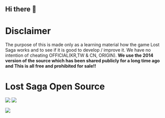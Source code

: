 ## Hi there 👋

# Disclaimer
<p>The purpose of this is made only as a learning material how the game Lost Saga works and to see if it is good to develop / improve it. We have no intention of cheating OFFICIAL(KR,TW & CN, ORIGIN). <b>We use the 2014 version of the source which has been shared publicly for a long time ago and This is all free and prohibited for sale!!</b></p>

# Lost Saga Open Source



<p>
    <a href="https://discord.gg/b5MeZxYEZf" target="blank"><img src="https://img.shields.io/badge/Discord-30302f?style=flat&logo=discord" /></a>
     <a href="https://www.youtube.com/@lsfdyt" target="blank"><img src="https://img.shields.io/badge/YouTube-red?style=for-the-badge&logo=youtube&logoColor=white" /></a>
</p>

<!-- ![Lost Saga](https://wallpapercave.com/wp/wp1899234.jpg) -->
<a href="#" target="blank"><img src="https://wallpapercave.com/wp/wp1899234.jpg" /></a>
